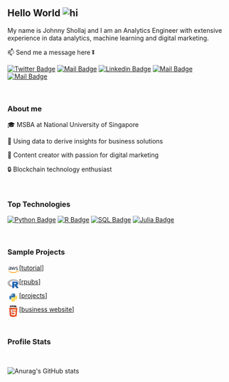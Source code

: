 ## <strong>Hello World</strong> <img src="https://user-images.githubusercontent.com/1303154/88677602-1635ba80-d120-11ea-84d8-d263ba5fc3c0.gif" width="28px" alt="hi">

My name is Johnny Shollaj and I am an Analytics Engineer with extensive experience in data analytics, machine learning and digital marketing. 

:mailbox: Send me a message here :arrow_double_down:

[![Twitter Badge](https://img.shields.io/badge/-@JShollaj-1ca0f1?style=flat&labelColor=1ca0f1&logo=twitter&logoColor=white&link=https://twitter.com/JShollaj)](https://twitter.com/JShollaj) [![Mail Badge](https://img.shields.io/badge/-Johnny-e74c3c?style=flat&labelColor=e74c3c&logo=youtube&logoColor=white)](https://www.youtube.com/channel/UCdlWeckzeHC7IELFX7Vpfiw) [![Linkedin Badge](https://img.shields.io/badge/-JohnnyShollaj-0e76a8?style=flat&labelColor=0e76a8&logo=linkedin&logoColor=white)](https://www.linkedin.com/in/xs94/) [![Mail Badge](https://img.shields.io/badge/-@lambdafitness-e84393?style=flat&labelColor=e84393&logo=instagram&logoColor=white)](https://www.instagram.com/lambdafitness/) [![Mail Badge](https://img.shields.io/badge/-xhonisholla-c0392b?style=flat&labelColor=c0392b&logo=gmail&logoColor=white)](mailto:xhonisholla@gmail.com)

<br>

### <strong>About me</strong>


&#127891; MSBA at National University of Singapore

&#128246; Using data to derive insights for business solutions

&#127909; Content creator with passion for digital marketing

&#128274; Blockchain technology enthusiast

<br>

### <strong>Top Technologies</strong>

[![Python Badge](https://img.shields.io/badge/-Python-FFD43B?style=for-the-badge&labelColor=black&logo=python&logoColor=FFD43B)](#) [![R Badge](https://img.shields.io/badge/-R-4B8BBE?style=for-the-badge&labelColor=black&logo=R&logoColor=4B8BBE)](#) [![SQL Badge](https://img.shields.io/badge/-Sql-336791?style=for-the-badge&labelColor=black&logo=postgresql&logoColor=336791)](#) [![Julia Badge](https://img.shields.io/badge/-Julia-9558B2?style=for-the-badge&labelColor=black&logo=julia&logoColor=9558B2)](#)

<br>

### <strong>Sample Projects</strong>


[<img align="left" alt="HTML5" width="26px" src="https://raw.githubusercontent.com/github/explore/80688e429a7d4ef2fca1e82350fe8e3517d3494d/topics/aws/aws.png" />[tutorial](https://www.youtube.com/channel/UCdlWeckzeHC7IELFX7Vpfiw)]

<img align="left" alt="R" width="26px" src="https://raw.githubusercontent.com/github/explore/80688e429a7d4ef2fca1e82350fe8e3517d3494d/topics/r/r.png"/>[[rpubs](https://rpubs.com/Xns140/)]

[<img align="left" alt="Visual Studio Code" width="26px" src="https://raw.githubusercontent.com/github/explore/80688e429a7d4ef2fca1e82350fe8e3517d3494d/topics/python/python.png" />[projects](https://github.com/Xns140)]

[<img align="left" alt="Visual Studio Code" width="26px" src="https://raw.githubusercontent.com/github/explore/80688e429a7d4ef2fca1e82350fe8e3517d3494d/topics/html/html.png" />[business website](https://smartupcompany.com/)]


<br>


### <strong>Profile Stats</strong>
<br>

![Anurag's GitHub stats](https://github-readme-stats.vercel.app/api?username=Xns140&hide=contribs,prs&theme=radical)
